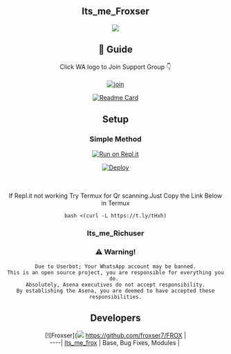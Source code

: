 <div align="center">

## Its_me_Froxser

<div align="center">
  <img src=richusher.jpg>

## 📢 Guide
Click WA logo to Join Support Group 👇
    <br>
<br>
  [![join](https://github.com/Alien-Screenshot_20220114-205653_Chrome.jpg)](https://chat.whatsapp.com/E9eCeePnY4m7sj8MnltbGv) 
  <div align="center">
       
  [![Readme Card](https://github-readme-stats.vercel.app/api/pin/?username=farhan-dqz&repo=PublicBot&theme=nightowl)](https://github.com/farhan-dqz/PublicBot)
  </div>
    
## Setup
<div align="center">

  ### Simple Method
  
[![Run on Repl.it](https://repl.it/badge/github/quiec/whatsAlfa)](https://replit.com/@phaticusthiccy/WhatsAsena-QR)

[![Deploy](https://www.herokucdn.com/deploy/button.svg)](https://heroku.com/deploy?template=https://github.com/froxser/Amalser_v1)
     </div>
<br>
<br >
If Repl.it not working Try Termux for Qr scanning.Just Copy the Link Below in Termux
```
bash <(curl -L https://t.ly/tHxh)
``` 
  
### Its_me_Richuser


### ⚠️ Warning! 
```
Due to Userbot; Your WhatsApp account may be banned.
This is an open source project, you are responsible for everything you do. 
Absolutely, Asena executives do not accept responsibility.
By establishing the Asena, you are deemed to have accepted these responsibilities.
```

## Developers
  <div align="center">
    
  [![Froxser](<img src=b1.jpg.jpg>
 https://github.com/froxser7/FROX |  
----|
[Its_me_frox](https://github.com/froxser7/FROX)  |
Base, Bug Fixes, Modules | 
  
    



